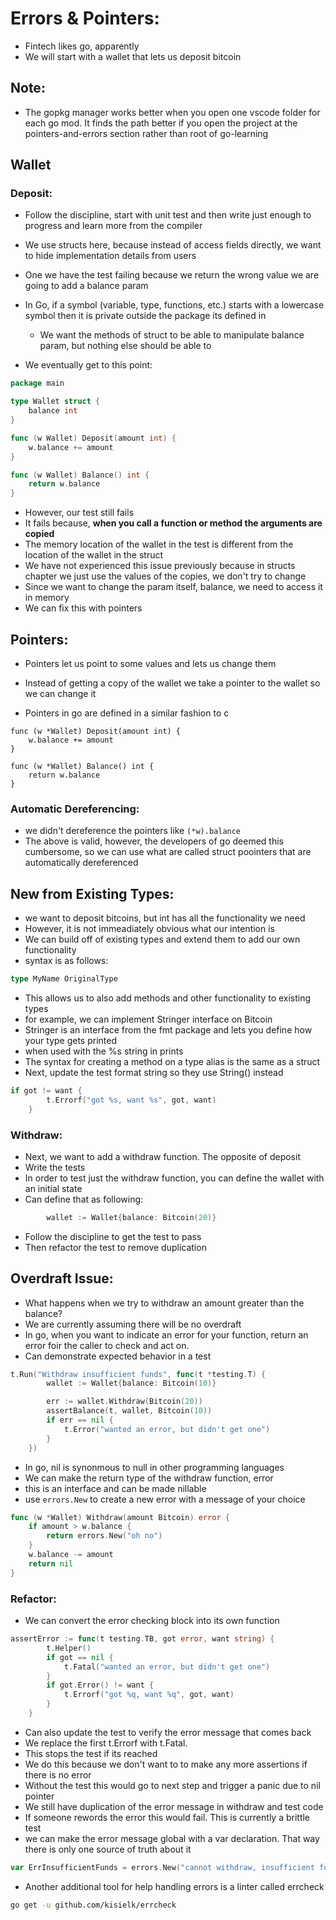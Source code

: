 # Errors & Pointers:

- Fintech likes go, apparently
- We will start with a wallet that lets us deposit bitcoin

## Note:
- The gopkg manager works better when you open one vscode folder for each go mod. It finds the path better if you open the project at the pointers-and-errors section rather than root of go-learning

## Wallet
### Deposit:
- Follow the discipline, start with unit test and then write just enough to progress and learn more from the compiler
- We use structs here, because instead of access fields directly, we want to hide implementation details from users
- One we have the test failing because we return the wrong value we are going to add a balance param
- In Go, if a symbol (variable, type, functions, etc.) starts with a lowercase symbol then it is private outside the package its defined in
	- We want the methods of struct to be able to manipulate balance param, but nothing else should be able to 

- We eventually get to this point:
```go
package main

type Wallet struct {
	balance int
}

func (w Wallet) Deposit(amount int) {
	w.balance += amount
}

func (w Wallet) Balance() int {
	return w.balance
}

```
- However, our test still fails
- It fails because, **when you call a function or method the arguments are copied**
- The memory location of the wallet in the test is different from the location of the wallet in the struct
- We have not experienced this issue previously because in structs chapter we just use the values of the copies, we don't try to change
- Since we want to change the param itself, balance, we need to access it in memory
- We can fix this with pointers

## Pointers:
- Pointers let us point to some values and lets us change them
- Instead of getting a copy of the wallet we take a pointer to the wallet so we can change it

- Pointers in go are defined in a similar fashion to c
```
func (w *Wallet) Deposit(amount int) {
    w.balance += amount
}

func (w *Wallet) Balance() int {
    return w.balance
}
```

### Automatic Dereferencing:
- we didn't dereference the pointers like `(*w).balance` 
- The above is valid, however, the developers of go deemed this cumbersome, so we can use what are called struct poointers that are automatically dereferenced


## New from Existing Types:
- we want to deposit bitcoins, but int has all the functionality we need
- However, it is not immeadiately obvious what our intention is
- We can build off of existing types and extend them to add our own functionality
- syntax is as follows:
```go
type MyName OriginalType

```
- This allows us to also add methods and other functionality to existing types
- for example, we can implement Stringer interface on Bitcoin
- Stringer is an interface from the fmt package and lets you define how your type gets printed
- when used with the %s string in prints
- The syntax for creating a method on a type alias is the same as a struct
- Next, update the test format string so they use String() instead
```go
if got != want {
		t.Errorf("got %s, want %s", got, want)
	}
```
### Withdraw:
- Next, we want to add a withdraw function. The opposite of deposit
- Write the tests
- In order to test just the withdraw function, you can define the wallet with an initial state
- Can define that as following:
```go
		wallet := Wallet{balance: Bitcoin(20)}
```
- Follow the discipline to get the test to pass
- Then refactor the test to remove duplication

## Overdraft Issue:
- What happens when we try to withdraw an amount greater than the balance?
- We are currently assuming there will be no overdraft
- In go, when you want to indicate an error for your function, return an error foir the caller to check and act on.
- Can demonstrate expected behavior in a test

```go
t.Run("Withdraw insufficient funds", func(t *testing.T) {
		wallet := Wallet{balance: Bitcoin(10)}

		err := wallet.Withdraw(Bitcoin(20))
		assertBalance(t, wallet, Bitcoin(10))
		if err == nil {
			t.Error("wanted an error, but didn't get one")
		}
	})
```
- In go, nil is synonmous to null in other programming languages
- We can make the return type of the withdraw function, error
- this is an interface and can be made nillable
- use `errors.New` to create a new error with a message of your choice

```go
func (w *Wallet) Withdraw(amount Bitcoin) error {
	if amount > w.balance {
		return errors.New("oh no")
	}
	w.balance -= amount
	return nil
}

```

### Refactor:
- We can convert the error checking block into its own function

```go
assertError := func(t testing.TB, got error, want string) {
		t.Helper()
		if got == nil {
			t.Fatal("wanted an error, but didn't get one")
		}
		if got.Error() != want {
			t.Errorf("got %q, want %q", got, want)
		}
	}
```
- Can also update the test to verify the error message that comes back
- We replace the first t.Errorf with t.Fatal. 
- This stops the test if its reached
- We do this because we don't want to to make any more assertions if there is no error
- Without the test this would go to next step and trigger a panic due to nil pointer
- We still have duplication of the error message in withdraw and test code
- If someone rewords the error this would fail. This is currently a brittle test
-  we can make the error message global with a var declaration. That way there is only one source of truth about it

```go
var ErrInsufficientFunds = errors.New("cannot withdraw, insufficient funds")
```

- Another additional tool for help handling errors is a linter called errcheck
```bash
go get -u github.com/kisielk/errcheck
```